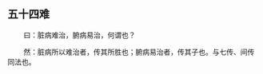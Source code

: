 ## 五十四难
<p>&emsp;&emsp;
曰：脏病难治，腑病易治，何谓也？
</p>
<p>&emsp;&emsp;
然：脏病所以难治者，传其所胜也；腑病易治者，传其子也。与七传、间传同法也。
</p>


